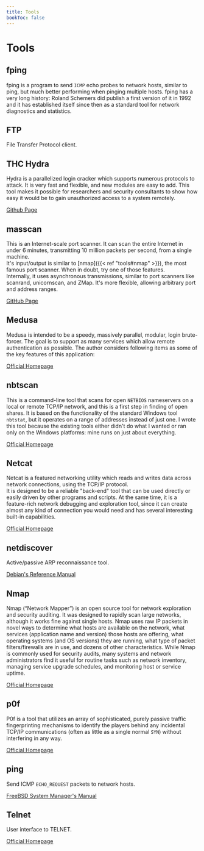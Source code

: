 ```yaml
---
title: Tools
bookToc: false
---
```


# Tools

## fping

fping is a program to send `ICMP` echo probes to network hosts, similar to ping, but much better performing when pinging multiple hosts. fping has a very long history: Roland Schemers did publish a first version of it in 1992 and it has established itself since then as a standard tool for network diagnostics and statistics.

## FTP

File Transfer Protocol client.

## THC Hydra

Hydra is a parallelized login cracker which supports numerous protocols to attack. It is very fast and flexible, and new modules are easy to add. This tool makes it possible for researchers and security consultants to show how easy it would be to gain unauthorized access to a system remotely.

[Github Page](https://github.com/vanhauser-thc/thc-hydra)

## masscan

This is an Internet-scale port scanner. It can scan the entire Internet in under 6 minutes, transmitting 10 million packets per second, from a single machine.  
It's input/output is similar to [nmap]({{< ref "tools#nmap" >}}), the most famous port scanner. When in doubt, try one of those features.  
Internally, it uses asynchronous transmissions, similar to port scanners like scanrand, unicornscan, and ZMap. It's more flexible, allowing arbitrary port and address ranges.

[GitHub Page](https://github.com/robertdavidgraham/masscan)

## Medusa

Medusa is intended to be a speedy, massively parallel, modular, login brute-forcer. The goal is to support as many services which allow remote authentication as possible. The author considers following items as some of the key features of this application: 

[Official Homepage](http://foofus.net/goons/jmk/medusa/medusa.html)

## nbtscan

This is a command-line tool that scans for open `NETBIOS` nameservers on a local or remote TCP/IP network, and this is a first step in finding of open shares. It is based on the functionality of the standard Windows tool `nbtstat`, but it operates on a range of addresses instead of just one. I wrote this tool because the existing tools either didn't do what I wanted or ran only on the Windows platforms: mine runs on just about everything.

[Official Homepage](http://www.unixwiz.net/tools/nbtscan.html)

## Netcat

Netcat is a featured networking utility which reads and writes data across network connections, using the TCP/IP protocol.  
It is designed to be a reliable "back-end" tool that can be used directly or easily driven by other programs and scripts. At the same time, it is a feature-rich network debugging and exploration tool, since it can create almost any kind of connection you would need and has several interesting built-in capabilities.

[Official Homepage](http://netcat.sourceforge.net/)

## netdiscover

Active/passive ARP reconnaissance tool.

[Debian's Reference Manual](https://manpages.debian.org/testing/netdiscover/netdiscover.8.en.html)

## Nmap

Nmap (“Network Mapper”) is an open source tool for network exploration and security auditing. It was designed to rapidly scan large networks, although it works fine against single hosts. Nmap uses raw IP packets in novel ways to determine what hosts are available on the network, what services (application name and version) those hosts are offering, what operating systems (and OS versions) they are running, what type of packet filters/firewalls are in use, and dozens of other characteristics. While Nmap is commonly used for security audits, many systems and network administrators find it useful for routine tasks such as network inventory, managing service upgrade schedules, and monitoring host or service uptime.

[Official Homepage](https://nmap.org/)

## p0f

P0f is a tool that utilizes an array of sophisticated, purely passive traffic fingerprinting mechanisms to identify the players behind any incidental TCP/IP communications (often as little as a single normal `SYN`) without interfering in any way.

[Official Homepage](https://lcamtuf.coredump.cx/p0f3/)

## ping
Send ICMP `ECHO_REQUEST` packets to network hosts.

[FreeBSD System Manager's Manual](https://www.freebsd.org/cgi/man.cgi?query=ping&sektion=8)

## Telnet

User interface to TELNET.

[Official Homepage](http://telnet.org/)
